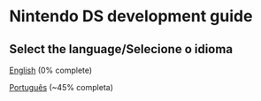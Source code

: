 # Nintendo DS development guide
## Select the language/Selecione o idioma
[English](https://github.com/igorbdamata/Nintendo-DS-development-guide/blob/main/EnglishGuide#readme) (0% complete)

[Português](https://github.com/igorbdamata/Nintendo-DS-development-guide/blob/main/PortugueseGuide#readme) (~45% completa)
